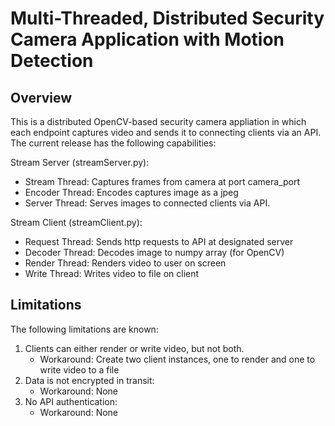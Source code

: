 # Multi-Threaded, Distributed Security Camera Application with Motion Detection

## Overview
This is a distributed OpenCV-based security camera appliation in which each endpoint captures video and sends it to connecting clients via an API. The current release has the following capabilities:

Stream Server (streamServer.py): 
* Stream Thread: Captures frames from camera at port camera_port
* Encoder Thread: Encodes captures image as a jpeg
* Server Thread: Serves images to connected clients via API.

Stream Client (streamClient.py):
* Request Thread: Sends http requests to API at designated server
* Decoder Thread: Decodes image to numpy array (for OpenCV)
* Render Thread: Renders video to user on screen
* Write Thread: Writes video to file on client

## Limitations
The following limitations are known:
1. Clients can either render or write video, but not both.
    * Workaround: Create two client instances, one to render and one to write video to a file
2. Data is not encrypted in transit:
    * Workaround: None
3. No API authentication:
    * Workaround: None
